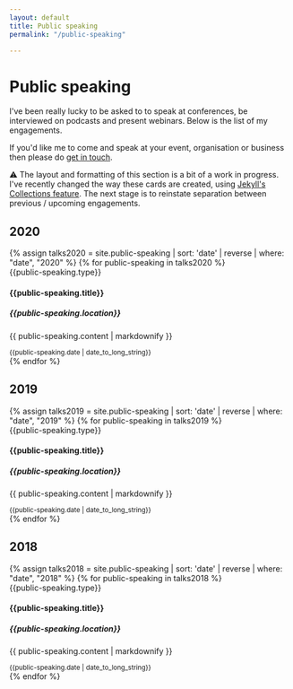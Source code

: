 ```yaml
---
layout: default
title: Public speaking
permalink: "/public-speaking"

---
```

# Public speaking

I've been really lucky to be asked to to speak at conferences, be interviewed on podcasts and present webinars. Below is the list of my engagements.

If you'd like me to come and speak at your event, organisation or business then please do [get in touch](mailto:rob@knaptonwright.co.uk).

<div class="card alert alert-warning">
    <div class="card-body">
      <p class="card-text">⚠ The layout and formatting of this section is a bit of a work in progress. I've recently changed the way these cards are created, using <a href="https://jekyllrb.com/docs/collections/">Jekyll's Collections feature</a>. The next stage is to reinstate separation between previous / upcoming engagements.</p>
    </div>
  </div>

## 2020
<div class="row row-cols-1 row-cols-md-3">
{% assign talks2020 = site.public-speaking | sort: 'date' | reverse | where: "date", "2020" %}
{% for public-speaking in talks2020 %}
<div class="col mb-3">
<div class="card">
<div class="card-header">
{{public-speaking.type}}
</div>
<div class="card-body">
<h4 class="card-title">{{public-speaking.title}}</h4>
<h5 class="card-subtitle mb-2 text-muted">{{public-speaking.location}}</h5>
<p class="card-text">{{ public-speaking.content | markdownify }}</p>
</div>
<div class="card-footer">
<small class="text-muted">{{public-speaking.date | date_to_long_string}}</small>
</div>
</div>
</div>
{% endfor %}
</div>

## 2019
<div class="row row-cols-1 row-cols-md-3">
{% assign talks2019 = site.public-speaking | sort: 'date' | reverse | where: "date", "2019" %}
{% for public-speaking in talks2019 %}
<div class="col mb-3">
<div class="card">
<div class="card-header">
{{public-speaking.type}}
</div>
<div class="card-body">
<h4 class="card-title">{{public-speaking.title}}</h4>
<h5 class="card-subtitle mb-2 text-muted">{{public-speaking.location}}</h5>
<p class="card-text">{{ public-speaking.content | markdownify }}</p>
</div>
<div class="card-footer">
<small class="text-muted">{{public-speaking.date | date_to_long_string}}</small>
</div>
</div>
</div>
{% endfor %}
</div>

## 2018
<div class="row row-cols-1 row-cols-md-3">
{% assign talks2018 = site.public-speaking | sort: 'date' | reverse | where: "date", "2018" %}
{% for public-speaking in talks2018 %}
<div class="col mb-3">
<div class="card">
<div class="card-header">
{{public-speaking.type}}
</div>
<div class="card-body">
<h4 class="card-title">{{public-speaking.title}}</h4>
<h5 class="card-subtitle mb-2 text-muted">{{public-speaking.location}}</h5>
<p class="card-text">{{ public-speaking.content | markdownify }}</p>
</div>
<div class="card-footer">
<small class="text-muted">{{public-speaking.date | date_to_long_string}}</small>
</div>
</div>
</div>
{% endfor %}
</div>